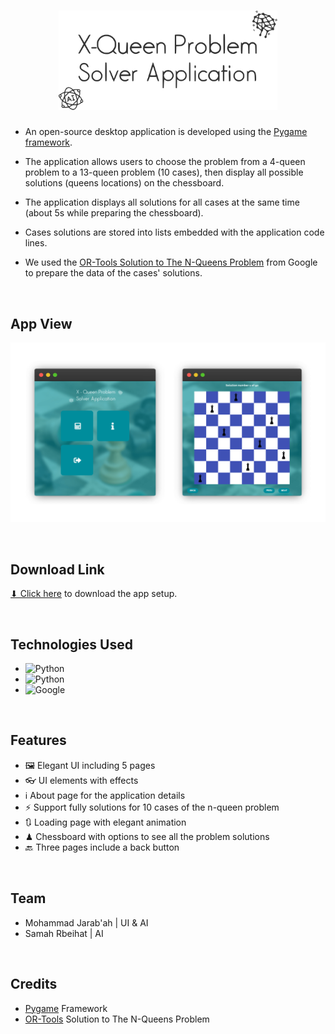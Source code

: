 <h1 align='center'><img src='./Codes/data/images/logo.svg' width='350px'></h1>

- An open-source desktop application is developed using the [Pygame framework](https://www.pygame.org).

- The application allows users to choose the problem from a 4-queen problem to a 13-queen problem (10 cases), then display all possible solutions (queens locations) on the chessboard.

- The application displays all solutions for all cases at the same time (about 5s while preparing the chessboard).

- Cases solutions are stored into lists embedded with the application code lines.

- We used the [OR-Tools Solution to The N-Queens Problem](https://developers.google.com/optimization) from Google to prepare the data of the cases' solutions.

<br>

## App View
<p align='center'><img src='./Codes/data/images/app-view.png'></p>

<br>


## Download Link
<a href='./Installation Setup/X-Queen Problem Solver Application.exe' download>⬇ Click here</a> to download the app setup.

<br>


## Technologies Used
* ![Python](https://img.shields.io/badge/Python-346b98?style=for-the-badge&logo=python&logoColor=white)
* ![Python](https://img.shields.io/badge/Pygame-00897b?style=for-the-badge&logo=python&logoColor=f7ce46)
* ![Google](https://img.shields.io/badge/OR_Tools-EEEEEE?style=for-the-badge&logo=google&logoColor=#4086f4)

<br>

## Features
* 🖼 Elegant UI including 5 pages
* 👓 UI elements with effects
* ℹ️ About page for the application details
* ⚡ Support fully solutions for 10 cases of the n-queen problem
* 🔃 Loading page with elegant animation
* ♟ Chessboard with options to see all the problem solutions
* 🔙 Three pages include a back button

<br>

## Team
* Mohammad Jarab'ah | UI & AI
* Samah Rbeihat | AI

<br>

## Credits
* [Pygame](https://www.pygame.org) Framework
* [OR-Tools](https://developers.google.com/optimization) Solution to The N-Queens Problem

